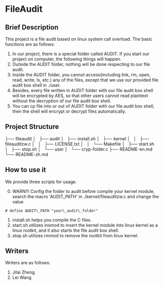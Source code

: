 # FileAudit

## Brief Description

This project is a file audit based on linux system call overload. The basic functions are as follows:

1. In our project, there is a special folder called AUDIT. If you start our project on computer, the following things will happen.
2. Outside the AUDIT folder, nothing will be done respecting to our file audit.
3. Inside the AUDIT folder, you cannot access(including link, rm, open, read, write, ls, etc.) any of the files, except that we use our provided file audit box shell in ./user.
4. Besides, every file written in AUDIT folder with our file audit box shell will be encrypted by AES, so that other users cannot read plaintext without the decryption of our file audit box shell.
5. You can cp file into or out of AUDIT folder with our file audit box shell, then the shell will encrypt or decrypt files automatically.

## Project Structure

├── fileaudit
│   ├── audit
│   ├── install.sh
│   ├── kernel
│   │   ├── fileauditzw.c
│   │   ├── LICENSE.txt
│   │   └── Makefile
│   ├── start.sh
│   ├── stop.sh
│   └── user
│       └── cryp-folder.c
├── README-en.md
└── README-zh.md

## How to use it

We provide three scripts for usage. 

0. WARN!!!
   Config the folder to audit before compile your kernel module, search the macro 'AUDIT\_PATH' in ./kernel/fileauditzw.c and change the value

```shell
# define AUDIT\_PATH "your\_audit\_folder"
```

1. install.sh helps you compile the C files. 
2. start.sh utilizes insmod to insert the kernel module into linux kernel as a linux rootkit, and it also starts the file audit box shell.
3. stop.sh utilizes rmmod to remove the rootkit from linux kernel.

## Writers

Writers are as follows:

1. Jilai Zheng
2. Lei Wang
